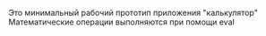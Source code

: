 Это минимальный рабочий прототип приложения "калькулятор"
Математические операции выполняются при помощи eval
